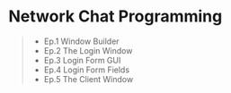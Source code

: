 # Network Chat Programming

> - Ep.1 Window Builder
> - Ep.2 The Login Window
> - Ep.3 Login Form GUI
> - Ep.4 Login Form Fields
> - Ep.5 The Client Window